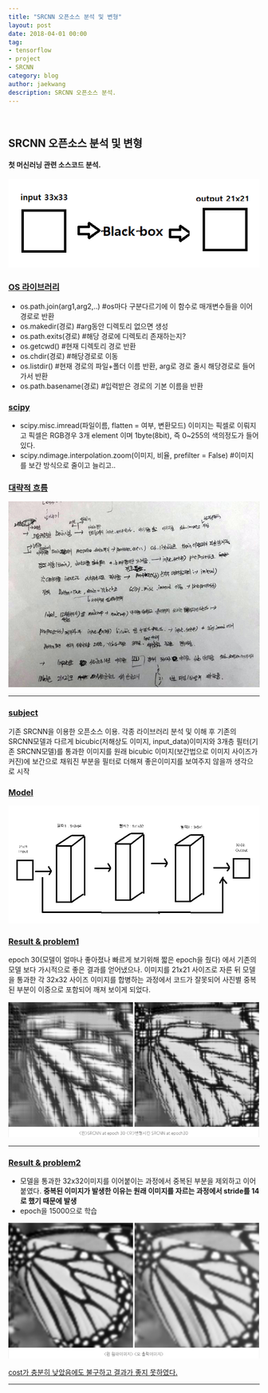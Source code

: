```yaml
---
title: "SRCNN 오픈소스 분석 및 변형"
layout: post
date: 2018-04-01 00:00
tag:
- tensorflow
- project
- SRCNN
category: blog
author: jaekwang
description: SRCNN 오픈소스 분석.
---
```

<br/>

## SRCNN 오픈소스 분석 및 변형

#### 첫 머신러닝 관련 소스코드 분석.

![MarkdownImage](../assets/images/srcnn/1.png)


### [OS 라이브러리](*)
* os.path.join(arg1,arg2,..) #os마다 구분다르기에 이 함수로 매개변수들을 이어 경로로 반환
* os.makedir(경로) #arg동안 디렉토리 없으면 생성
* os.path.exits(경로) #해당 경로에 디렉토리 존재하는지?
* os.getcwd() #현재 디렉토리 경로 반환
* os.chdir(경로) #해당경로로 이동
* os.listdir() #현재 경로의 파일+폴더 이름 반환, arg로 경로 줄시 해당경로로 들어가서 반환
* os.path.basename(경로) #입력받은 경로의 기본 이름을 반환

### [scipy](*)
* scipy.misc.imread(파일이름, flatten = 여부, 변환모드)
   이미지는 픽셀로 이뤄지고 픽셀은 RGB경우 3개 element 이며 1byte(8bit), 즉 0~255의 색의정도가 들어있다.
* scipy.ndimage.interpolation.zoom(이미지, 비율, prefilter = False) #이미지를 보간 방식으로 줄이고 늘리고..

### [대략적 흐름](*)
![MarkdownImage](../assets/images/srcnn/2.jpg)

---

### [subject](*)

기존 SRCNN을 이용한 오픈소스 이용.
각종 라이브러리 분석 및 이해 후 기존의 SRCNN모델과 다르게 bicubic(저해상도 이미지, input_data)이미지와
3개층 필터(기존 SRCNN모델)를 통과한 이미지를 원래 bicubic 이미지(보간법으로 이미지 사이즈가 커진)에 보간으로 채워진 부분을 필터로 더해져 좋은이미지를 보여주지 않을까 생각으로 시작

### [Model](*)
![MarkdowmImage](../assets/images/srcnn/3.png)

### [Result & problem1](*)

epoch 30(모델이 얼마나 좋아졌나 빠르게 보기위해 짧은 epoch을 줬다) 에서 기존의 모델 보다 가시적으로 좋은 결과를 얻어냈으나. 이미지를 21x21 사이즈로 자른 뒤  모델을 통과한 각 32x32 사이즈 이미지를 합병하는 과정에서 코드가 잘못되어 사진별 중복된 부분이 이중으로 포함되어 깨져 보이게 되었다.  

![MarkdowmImage](../assets/images/srcnn/4.PNG)

----
### [Result & problem2](*)

- 모델을 통과한 32x32이미지를 이어붙이는 과정에서 중복된 부분을 제외하고 이어 붙였다.
  **중복된 이미지가 발생한 이유는 원래 이미지를 자르는 과정에서 stride를 14로 했기 때문에 발생**
- epoch을 15000으로 학습

![MarkdowmImage](../assets/images/srcnn/5.PNG)



[cost가 충분히 낮았음에도 불구하고 결과가 좋지 못하였다.](*)

---
